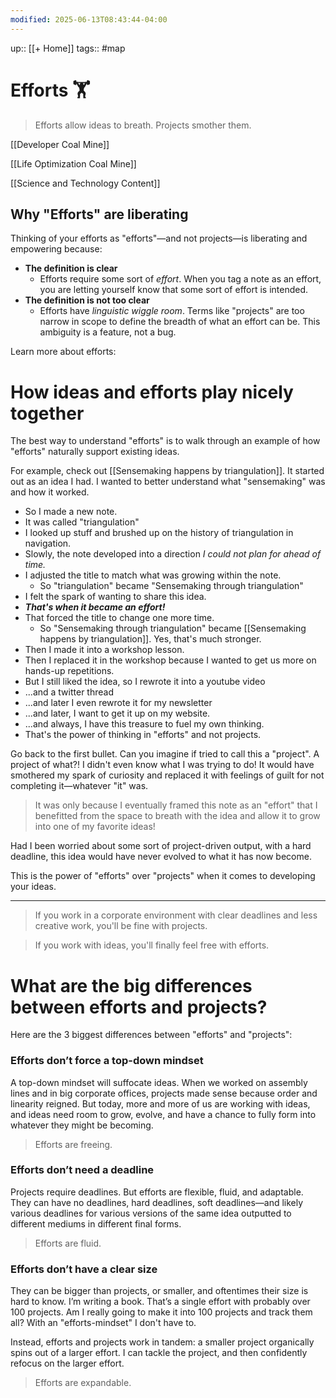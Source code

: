 ```yaml
---
modified: 2025-06-13T08:43:44-04:00
---
```

up:: [[+ Home]]
tags:: #map

# Efforts 🏋️
> Efforts allow ideas to breath. Projects smother them.

[[Developer Coal Mine]]

[[Life Optimization Coal Mine]]

[[Science and Technology Content]]

## Why "Efforts" are liberating
Thinking of your efforts as "efforts"—and not projects—is liberating and empowering because:

- **The definition is clear** 
    - Efforts require some sort of *effort*. When you tag a note as an effort, you are letting yourself know that some sort of effort is intended.
- **The definition is not too clear**
    - Efforts have _linguistic wiggle room_. Terms like "projects" are too narrow in scope to define the breadth of what an effort can be. This ambiguity is a feature, not a bug.

Learn more about efforts:
# How ideas and efforts play nicely together
The best way to understand "efforts" is to walk through an example of how "efforts" naturally support existing ideas.

For example, check out [[Sensemaking happens by triangulation]]. It started out as an idea I had. I wanted to better understand what "sensemaking" was and how it worked. 

- So I made a new note. 
- It was called "triangulation" 
- I looked up stuff and brushed up on the history of triangulation in navigation.
- Slowly, the note developed into a direction *I could not plan for ahead of time.*
- I adjusted the title to match what was growing within the note.
	- So "triangulation" became "Sensemaking through triangulation"
- I felt the spark of wanting to share this idea.
- ***That's when it became an effort!***
- That forced the title to change one more time.
	- So "Sensemaking through triangulation" became [[Sensemaking happens by triangulation]]. Yes, that's much stronger.
- Then I made it into a workshop lesson.
- Then I replaced it in the workshop because I wanted to get us more on hands-up repetitions.
- But I still liked the idea, so I rewrote it into a youtube video
- ...and a twitter thread
- ...and later I even rewrote it for my newsletter
- ...and later, I want to get it up on my website.
- ...and always, I have this treasure to fuel my own thinking.
- That's the power of thinking in "efforts" and not projects.

Go back to the first bullet. Can you imagine if tried to call this a "project". A project of what?! I didn't even know what I was trying to do! It would have smothered my spark of curiosity and replaced it with feelings of guilt for not completing it—whatever "it" was. 

> It was only because I eventually framed this note as an "effort" that I benefitted from the space to breath with the idea and allow it to grow into one of my favorite ideas!

Had I been worried about some sort of project-driven output, with a hard deadline, this idea would have never evolved to what it has now become.

This is the power of "efforts" over "projects" when it comes to developing your ideas.

---

> If you work in a corporate environment with clear deadlines and less creative work, you'll be fine with projects.

> If you work with ideas, you'll finally feel free with efforts.


# What are the big differences between efforts and projects?
Here are the 3 biggest differences between "efforts" and "projects":

### Efforts don’t force a top-down mindset
A top-down mindset will suffocate ideas. When we worked on assembly lines and in big corporate offices, projects made sense because order and linearity reigned. But today, more and more of us are working with ideas, and ideas need room to grow, evolve, and have a chance to fully form into whatever they might be becoming. 

> Efforts are freeing.

### Efforts don’t need a deadline
Projects require deadlines. But efforts are flexible, fluid, and adaptable. They can have no deadlines, hard deadlines, soft deadlines—and likely various deadlines for various versions of the same idea outputted to different mediums in different final forms. 

> Efforts are fluid.

### Efforts don’t have a clear size

They can be bigger than projects, or smaller, and oftentimes their size is hard to know. I’m writing a book. That’s a single effort with probably over 100 projects. Am I really going to make it into 100 projects and track them all? With an "efforts-mindset" I don't have to. 

Instead, efforts and projects work in tandem: a smaller project organically spins out of a larger effort. I can tackle the project, and then confidently refocus on the larger effort. 

> Efforts are expandable.


